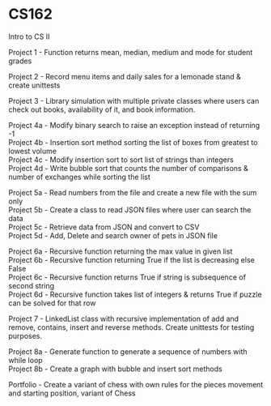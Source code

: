 # CS162
Intro to CS II

Project 1 - Function returns mean, median, medium and mode for student grades 

Project 2 - Record menu items and daily sales for a lemonade stand & create unittests

Project 3 - Library simulation with multiple private classes where users can check out books, availability of it, and book information.

Project 4a - Modify binary search to raise an exception instead of returning -1 <br>
Project 4b - Insertion sort method sorting the list of boxes from greatest to lowest volume <br>
Project 4c - Modify insertion sort to sort list of strings than integers <br>
Project 4d - Write bubble sort that counts the number of comparisons & number of exchanges while sorting the list

Project 5a - Read numbers from the file and create a new file with the sum only <br>
Project 5b - Create a class to read JSON files where user can search the data <br>
Project 5c - Retrieve data from JSON and convert to CSV <br>
Project 5d - Add, Delete and search owner of pets in JSON file

Project 6a - Recursive function returning the max value in given list <br>
Project 6b - Recursive function returning True if the list is decreasing else False <br>
Project 6c - Recursive function returns True if string is subsequence of second string <br>
Project 6d - Recursive function takes list of integers & returns True if puzzle can be solved for that row

Project 7 - LinkedList class with recursive implementation of add and remove, contains, insert and reverse methods. Create unittests for testing purposes.

Project 8a - Generate function to generate a sequence of numbers with while loop <br>
Project 8b - Create a graph with bubble and insert sort methods

Portfolio - Create a variant of chess with own rules for the pieces movement and starting position, variant of Chess
